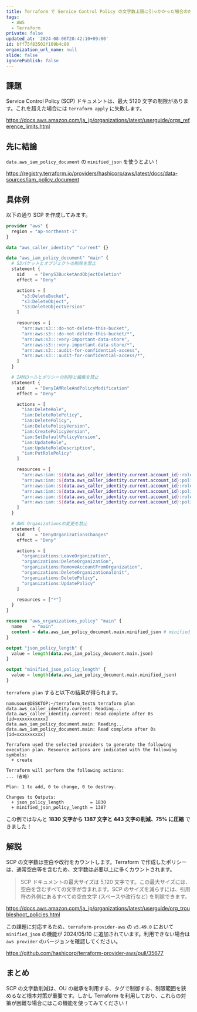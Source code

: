 ```yaml
---
title: Terraform で Service Control Policy の文字数上限に引っかかった場合の対策
tags:
  - AWS
  - Terraform
private: false
updated_at: '2024-08-06T20:42:10+09:00'
id: bff75f83502f109b4c80
organization_url_name: null
slide: false
ignorePublish: false
---
```


## 課題

Service Control Policy (SCP) ドキュメントは、最大 5120 文字の制限があります。これを超えた場合には `terraform apply` に失敗します。

https://docs.aws.amazon.com/ja_jp/organizations/latest/userguide/orgs_reference_limits.html

## 先に結論

`data.aws_iam_policy_document` の `minified_json` を使うとよい！

https://registry.terraform.io/providers/hashicorp/aws/latest/docs/data-sources/iam_policy_document

## 具体例

以下の通り SCP を作成してみます。

```hcl:main.tf
provider "aws" {
  region = "ap-northeast-1"
}

data "aws_caller_identity" "current" {}

data "aws_iam_policy_document" "main" {
  # S3バケットとオブジェクトの削除を禁止
  statement {
    sid    = "DenyS3BucketAndObjectDeletion"
    effect = "Deny"

    actions = [
      "s3:DeleteBucket",
      "s3:DeleteObject",
      "s3:DeleteObjectVersion"
    ]

    resources = [
      "arn:aws:s3:::do-not-delete-this-bucket",
      "arn:aws:s3:::do-not-delete-this-bucket/*",
      "arn:aws:s3:::very-important-data-store",
      "arn:aws:s3:::very-important-data-store/*",
      "arn:aws:s3:::audit-for-confidential-access",
      "arn:aws:s3:::audit-for-confidential-access/*",
    ]
  }

  # IAMロールとポリシーの削除と編集を禁止
  statement {
    sid    = "DenyIAMRoleAndPolicyModification"
    effect = "Deny"

    actions = [
      "iam:DeleteRole",
      "iam:DeleteRolePolicy",
      "iam:DeletePolicy",
      "iam:DeletePolicyVersion",
      "iam:CreatePolicyVersion",
      "iam:SetDefaultPolicyVersion",
      "iam:UpdateRole",
      "iam:UpdateRoleDescription",
      "iam:PutRolePolicy"
    ]

    resources = [
      "arn:aws:iam::${data.aws_caller_identity.current.account_id}:role/do-not-delete-this-role",
      "arn:aws:iam::${data.aws_caller_identity.current.account_id}:policy/do-not-delete-this-policy",
      "arn:aws:iam::${data.aws_caller_identity.current.account_id}:role/very-important-role",
      "arn:aws:iam::${data.aws_caller_identity.current.account_id}:policy/very-important-policy",
      "arn:aws:iam::${data.aws_caller_identity.current.account_id}:role/audit-for-confidential-access-role",
      "arn:aws:iam::${data.aws_caller_identity.current.account_id}:policy/audit-for-confidential-access-policy",
    ]
  }

  # AWS Organizationsの変更を禁止
  statement {
    sid    = "DenyOrganizationsChanges"
    effect = "Deny"

    actions = [
      "organizations:LeaveOrganization",
      "organizations:DeleteOrganization",
      "organizations:RemoveAccountFromOrganization",
      "organizations:DeleteOrganizationalUnit",
      "organizations:DeletePolicy",
      "organizations:UpdatePolicy"
    ]

    resources = ["*"]
  }
}

resource "aws_organizations_policy" "main" {
  name    = "main"
  content = data.aws_iam_policy_document.main.minified_json # minified_json を指定しよう！
}

output "json_policy_length" {
  value = length(data.aws_iam_policy_document.main.json)
}

output "minified_json_policy_length" {
  value = length(data.aws_iam_policy_document.main.minified_json)
}
```

`terraform plan` すると以下の結果が得られます。

```text
namusour@DESKTOP:~/terraform_test$ terraform plan
data.aws_caller_identity.current: Reading...
data.aws_caller_identity.current: Read complete after 0s [id=xxxxxxxxxxx]
data.aws_iam_policy_document.main: Reading...
data.aws_iam_policy_document.main: Read complete after 0s [id=xxxxxxxxxx]

Terraform used the selected providers to generate the following execution plan. Resource actions are indicated with the following symbols:
  + create

Terraform will perform the following actions:
...（省略）

Plan: 1 to add, 0 to change, 0 to destroy.

Changes to Outputs:
  + json_policy_length          = 1830
  + minified_json_policy_length = 1387
```

この例ではなんと **1830 文字から 1387 文字と 443 文字の削減、75% に圧縮** できました！

## 解説

SCP の文字数は空白や改行をカウントします。Terraform で作成したポリシーは、通常空白等を含むため、文字数は必要以上に多くカウントされます。

> SCP ドキュメントの最大サイズは 5,120 文字です。この最大サイズには、空白を含むすべての文字が含まれます。SCP のサイズを減らすには、引用符の外側にあるすべての空白文字 (スペースや改行など) を削除できます。

https://docs.aws.amazon.com/ja_jp/organizations/latest/userguide/org_troubleshoot_policies.html

この課題に対応するため、`terraform-provider-aws` の `v5.49.0` において `minified_json` の機能が 2024/05/10 に追加されています。利用できない場合は `aws provider` のバージョンを確認してください。

https://github.com/hashicorp/terraform-provider-aws/pull/35677


## まとめ

SCP の文字数削減は、OU の継承を利用する、タグで制御する、制限範囲を狭めるなど根本対策が重要です。しかし Terraform を利用しており、これらの対策が困難な場合にはこの機能を使ってみてください！
